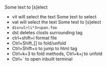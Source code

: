 <span>Some text to [s]elect</span>

* vit will select the text Some text to select
* vat will select the text <span>Some text to [s]elect</span>
* `div>ul>li*3>span.foo`
* dst deletes closts surrounding tag
* ctrl+shift+i format file
* Ctrl+Shift_[] to fold/unfold
* Ctrl+Shift+o to jump to html tag
* Ctrl+k+3 to fold methods, Ctrl+k+j to unfold
* Ctrl+` to open inbuilt terminal
